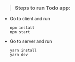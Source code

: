 >### Steps to run Todo app:

- Go to client and run 
  ```
  npm install
  npm start
  ```
- Go to server and run
  ```
  yarn install
  yarn dev
  ```
